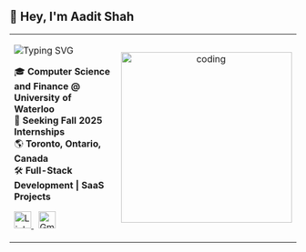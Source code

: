 <h2 align="left">👋 Hey, I'm Aadit Shah</h2>

<table width="100%">
<tr>
<td valign="middle" width="60%">

<p>
  <img src="https://readme-typing-svg.demolab.com?font=Fira+Code&weight=600&size=22&pause=1000&repeat=true&center=false&vCenter=false&width=400&lines=Software+Developer;Aspiring+Entrepreneur" alt="Typing SVG" />
</p>

<p>
🎓 <b>Computer Science and Finance @ University of Waterloo</b> <br/>
🚀 <b>Seeking Fall 2025 Internships</b> <br/>
🌎 <b>Toronto, Ontario, Canada</b> <br/>
🛠️ <b>Full-Stack Development | SaaS Projects</b>
</p>

<p>
<a href="https://www.linkedin.com/in/aaditshahh/">
  <img src="https://img.shields.io/badge/-LinkedIn-0A66C2?style=flat&logo=linkedin&logoColor=white" height="30px" alt="LinkedIn" />
</a>
&nbsp;
<a href="mailto:aadit12590@gmail.com">
  <img src="https://img.shields.io/badge/-Gmail-D14836?style=flat&logo=gmail&logoColor=white" height="30px" alt="Gmail" />
</a>
</p>

</td>

<td valign="middle" width="40%">

<p align="center">
  <img src="https://raw.githubusercontent.com/abhisheknaiidu/abhisheknaiidu/master/code.gif" alt="coding" width="300"/>
</p>

</td>
</tr>
</table>
